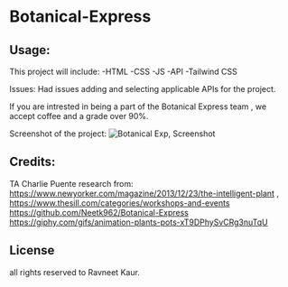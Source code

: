 # Botanical-Express






## Usage:
This project will include: 
-HTML
-CSS
-JS 
-API
-Tailwind CSS

Issues: 
Had issues adding and selecting applicable APIs for the project. 

If you are intrested in being a part of the Botanical Express team , we accept coffee and a grade over 90%. 

Screenshot of the project:
![Botanical Exp, Screenshot](https://github.com/Neetk962/Botanical-Express/assets/131637944/4fa06ade-c630-41e4-abee-574e2d14eea9)




## Credits:
TA Charlie Puente 
research from: 
https://www.newyorker.com/magazine/2013/12/23/the-intelligent-plant ,
https://www.thesill.com/categories/workshops-and-events
https://github.com/Neetk962/Botanical-Express
https://giphy.com/gifs/animation-plants-pots-xT9DPhySvCRg3nuTqU


## License 
all rights reserved to Ravneet Kaur.